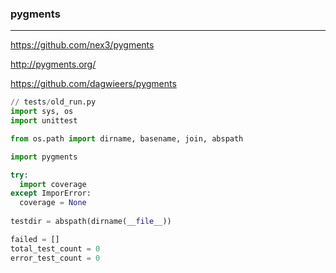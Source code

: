 ### pygments
---

https://github.com/nex3/pygments

http://pygments.org/

https://github.com/dagwieers/pygments


```py
// tests/old_run.py
import sys, os
import unittest

from os.path import dirname, basename, join, abspath

import pygments

try:
  import coverage
except ImporError:
  coverage = None
  
testdir = abspath(dirname(__file__))

failed = []
total_test_count = 0
error_test_count = 0




```

```
```

```
```


